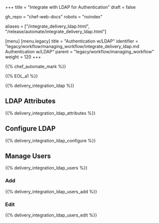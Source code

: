 +++
title = "Integrate with LDAP for Authentication"
draft = false

gh_repo = "chef-web-docs"
robots = "noindex"


aliases = ["/integrate_delivery_ldap.html", "/release/automate/integrate_delivery_ldap.html"]

[menu]
  [menu.legacy]
    title = "Authentication w/LDAP"
    identifier = "legacy/workflow/managing_workflow/integrate_delivery_ldap.md Authentication w/LDAP"
    parent = "legacy/workflow/managing_workflow"
    weight = 120
+++

{{% chef_automate_mark %}}

{{% EOL_a1 %}}

{{% delivery_integration_ldap %}}

## LDAP Attributes

{{% delivery_integration_ldap_attributes %}}

## Configure LDAP

{{% delivery_integration_ldap_configure %}}

## Manage Users

{{% delivery_integration_ldap_users %}}

### Add

{{% delivery_integration_ldap_users_add %}}

### Edit

{{% delivery_integration_ldap_users_edit %}}
